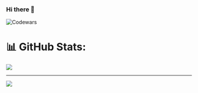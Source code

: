 ### Hi there 👋
![Codewars](https://www.codewars.com/users/sagarbetkar/badges/large)

# 📊 GitHub Stats:
<!-- ![](https://github-readme-stats.vercel.app/api?username=pal-anisha&theme=react&hide_border=false&include_all_commits=true&count_private=true)<br/> -->
![](https://github-readme-streak-stats.herokuapp.com/?user=sagarbetkar&theme=react&hide_border=false)

---
[![](https://visitcount.itsvg.in/api?id=sagarbetkar&icon=0&color=1)](https://visitcount.itsvg.in)
<!--
**sagarbetkar/sagarbetkar** is a ✨ _special_ ✨ repository because its `README.md` (this file) appears on your GitHub profile.

Here are some ideas to get you started:

- 🔭 I’m currently working on ...
- 🌱 I’m currently learning ...
- 👯 I’m looking to collaborate on ...
- 🤔 I’m looking for help with ...
- 💬 Ask me about ...
- 📫 How to reach me: ...
- 😄 Pronouns: ...
- ⚡ Fun fact: ...
-->
